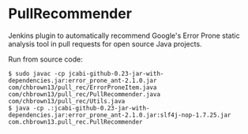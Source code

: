 # PullRecommender
Jenkins plugin to automatically recommend Google's Error Prone static analysis tool in pull requests for open source Java projects.

Run from source code:
```
$ sudo javac -cp jcabi-github-0.23-jar-with-dependencies.jar:error_prone_ant-2.1.0.jar com/chbrown13/pull_rec/ErrorProneItem.java com/chbrown13/pull_rec/PullRecommender.java com/chbrown13/pull_rec/Utils.java
$ java -cp .:jcabi-github-0.23-jar-with-dependencies.jar:error_prone_ant-2.1.0.jar:slf4j-nop-1.7.25.jar com.chbrown13.pull_rec.PullRecommender
```
